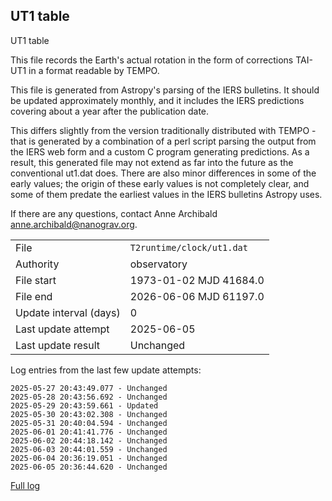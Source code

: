 
## UT1 table

UT1 table

This file records the Earth's actual rotation in the form of
corrections TAI-UT1 in a format readable by TEMPO.

This file is generated from Astropy's parsing of the IERS
bulletins. It should be updated approximately monthly, and it
includes the IERS predictions covering about a year after the
publication date.

This differs slightly from the version traditionally distributed
with TEMPO - that is generated by a combination of a perl script
parsing the output from the IERS web form and a custom C program
generating predictions. As a result, this generated file may not
extend as far into the future as the conventional ut1.dat does.
There are also minor differences in some of the early values; the
origin of these early values is not completely clear, and some of
them predate the earliest values in the IERS bulletins Astropy uses.

If there are any questions, contact Anne Archibald
<anne.archibald@nanograv.org>.

|     |     |
|:--- |:--- |
| File | `T2runtime/clock/ut1.dat` |
| Authority | observatory |
| File start | 1973-01-02 MJD 41684.0 |
| File end | 2026-06-06 MJD 61197.0 |
| Update interval (days) | 0 |
| Last update attempt | 2025-06-05 |
| Last update result | Unchanged |

Log entries from the last few update attempts:
```
2025-05-27 20:43:49.077 - Unchanged
2025-05-28 20:43:56.692 - Unchanged
2025-05-29 20:43:59.661 - Updated
2025-05-30 20:43:02.308 - Unchanged
2025-05-31 20:40:04.594 - Unchanged
2025-06-01 20:41:41.776 - Unchanged
2025-06-02 20:44:18.142 - Unchanged
2025-06-03 20:44:01.559 - Unchanged
2025-06-04 20:36:19.051 - Unchanged
2025-06-05 20:36:44.620 - Unchanged
```
[Full log](https://raw.githubusercontent.com/ipta/pulsar-clock-corrections/main/log/T2runtime/clock/ut1.dat.log)
